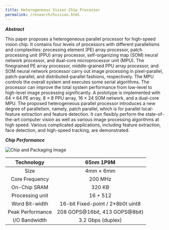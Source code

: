 ```yaml
---
title: Heterogeneous Vision Chip Processor
permalink: /research/hvision.html
---
```

***Abstract***

This paper proposes a heterogeneous parallel
processor for high-speed vision chip. It contains four levels of
processors with different parallelisms and complexities: processing element (PE) array processor, patch processing unit (PPU)
array processor, self-organizing map (SOM) neural network
processor, and dual-core microprocessor unit (MPU). The finegrained PE array processor, middle-grained PPU array processor,
and SOM neural network processor carry out image processing
in pixel-parallel, patch-parallel, and distributed-parallel fashions,
respectively. The MPU controls the overall system and executes
some serial algorithms. The processor can improve the total
system performance from low-level to high-level image processing
significantly. A prototype is implemented with 64 × 64 PE array,
8 × 8 PPU array, 16 × 24 SOM network, and a dual-core MPU.
The proposed heterogeneous parallel processor introduces a new
degree of parallelism, namely, patch parallel, which is for parallel
local-feature extraction and feature detection. It can flexibly
perform the state-of-the-art computer vision as well as various
image processing algorithms at high speed. Various complicated
applications, including feature extraction, face detection, and
high-speed tracking, are demonstrated.


***Chip Performance***

![Chip and Packaging Image](http://jieyang1987.github.io/files/hchip.png)

| Technology| 65nm 1P9M |
|:---:|:---:|
|Size | 4mm × 6mm |
|Core Frequency| 200 MHz|
|On-Chip SRAM|320 KB|
|Processing unit | 16 + 512 |
|Word Bit-width| 16-bit Fixed-point / 2*8b0t uint8|
|Peak Performance| 208 GOPS@16bit, 413 GOPS@8bit)
|I/O Bandwidth| 3.2 Gbps (duplex)|
